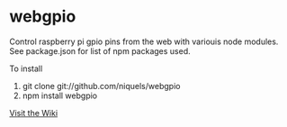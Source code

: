 webgpio
=======

Control raspberry pi gpio pins from the web with variouis node modules.
See package.json for list of npm packages used.

To install
1.  git clone git://github.com/niquels/webgpio
2.  npm install webgpio


[Visit the Wiki](https://github.com/niquels/webgpio/wiki)
